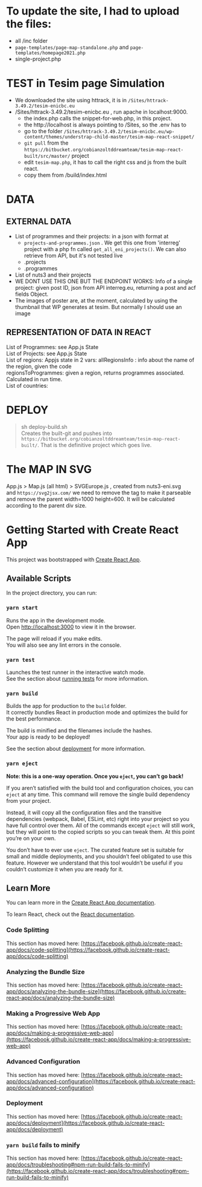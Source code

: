 # To update the site, I had to upload the files:  
- all /inc folder 
- `page-templates/page-map-standalone.php` and `page-templates/homepage2021.php`
- single-project.php



# TEST in Tesim page Simulation  
- We downloaded the site using httrack, it is in `/Sites/httrack-3.49.2/tesim-enicbc.eu`
- /Sites/httrack-3.49.2/tesim-enicbc.eu , run apache in localhost:9000. 
    - the index.php calls the snippet-for-web.php, in this project.
    - the http://localhost is always pointing to /Sites, so the .env has to 
    - go to the folder 
    `/Sites/httrack-3.49.2/tesim-enicbc.eu/wp-content/themes/understrap-child-master/tesim-map-react-snippet/`  
    - `git pull` from the `https://bitbucket.org/cobianzoltddreamteam/tesim-map-react-built/src/master/` project
    - edit `tesim-map.php`, it has to call the right css and js from the built react.  
    - copy them from /build/index.html  

# DATA  
EXTERNAL DATA
---
- List of programmes and their projects: in a json with format at 
    - `projects-and-programmes.json`  . We get this one from 'interreg' project with a php fn called `get_all_eni_projects()`. We can also retrieve from API, but it's not tested live
    - .projects
    - .programmes
- List of nuts3 and their projects
- WE DONT USE THIS ONE BUT THE ENDPOINT WORKS: Info of a single project: given post ID, json from API interreg.eu, returning a post and acf fields Object.
- The images of poster are, at the moment, calculated by using the thumbnail that WP generates at tesim. But normally I should use an image


REPRESENTATION OF DATA IN REACT  
---  
List of Programmes: see App.js State  
List of Projects: see App.js State  
List of regions: Appjs state in 2 vars: 
                allRegionsInfo : info about the name of the region, given the code  
                regionsToProgrammes: given a region, returns programmes  associated. Calculated in run time.  
List of countries:  

# DEPLOY  
> sh deploy-build.sh  
Creates the built-git and pushes into `https://bitbucket.org/cobianzoltddreamteam/tesim-map-react-built/`. That is the definitive project which goes live.  
# The MAP IN SVG  
App.js > Map.js (all html) > SVGEurope.js , created from nuts3-eni.svg   
and `https://svg2jsx.com/`
we need to remove the <def> tag to make it parseable  
and remove the parent width=1000 height=600. It will be calculated according to the parent div size.

# Getting Started with Create React App

This project was bootstrapped with [Create React App](https://github.com/facebook/create-react-app).

## Available Scripts

In the project directory, you can run:

### `yarn start`

Runs the app in the development mode.\
Open [http://localhost:3000](http://localhost:3000) to view it in the browser.

The page will reload if you make edits.\
You will also see any lint errors in the console.

### `yarn test`

Launches the test runner in the interactive watch mode.\
See the section about [running tests](https://facebook.github.io/create-react-app/docs/running-tests) for more information.

### `yarn build`

Builds the app for production to the `build` folder.\
It correctly bundles React in production mode and optimizes the build for the best performance.

The build is minified and the filenames include the hashes.\
Your app is ready to be deployed!

See the section about [deployment](https://facebook.github.io/create-react-app/docs/deployment) for more information.

### `yarn eject`

**Note: this is a one-way operation. Once you `eject`, you can’t go back!**

If you aren’t satisfied with the build tool and configuration choices, you can `eject` at any time. This command will remove the single build dependency from your project.

Instead, it will copy all the configuration files and the transitive dependencies (webpack, Babel, ESLint, etc) right into your project so you have full control over them. All of the commands except `eject` will still work, but they will point to the copied scripts so you can tweak them. At this point you’re on your own.

You don’t have to ever use `eject`. The curated feature set is suitable for small and middle deployments, and you shouldn’t feel obligated to use this feature. However we understand that this tool wouldn’t be useful if you couldn’t customize it when you are ready for it.

## Learn More

You can learn more in the [Create React App documentation](https://facebook.github.io/create-react-app/docs/getting-started).

To learn React, check out the [React documentation](https://reactjs.org/).

### Code Splitting

This section has moved here: [https://facebook.github.io/create-react-app/docs/code-splitting](https://facebook.github.io/create-react-app/docs/code-splitting)

### Analyzing the Bundle Size

This section has moved here: [https://facebook.github.io/create-react-app/docs/analyzing-the-bundle-size](https://facebook.github.io/create-react-app/docs/analyzing-the-bundle-size)

### Making a Progressive Web App

This section has moved here: [https://facebook.github.io/create-react-app/docs/making-a-progressive-web-app](https://facebook.github.io/create-react-app/docs/making-a-progressive-web-app)

### Advanced Configuration

This section has moved here: [https://facebook.github.io/create-react-app/docs/advanced-configuration](https://facebook.github.io/create-react-app/docs/advanced-configuration)

### Deployment

This section has moved here: [https://facebook.github.io/create-react-app/docs/deployment](https://facebook.github.io/create-react-app/docs/deployment)

### `yarn build` fails to minify

This section has moved here: [https://facebook.github.io/create-react-app/docs/troubleshooting#npm-run-build-fails-to-minify](https://facebook.github.io/create-react-app/docs/troubleshooting#npm-run-build-fails-to-minify)
